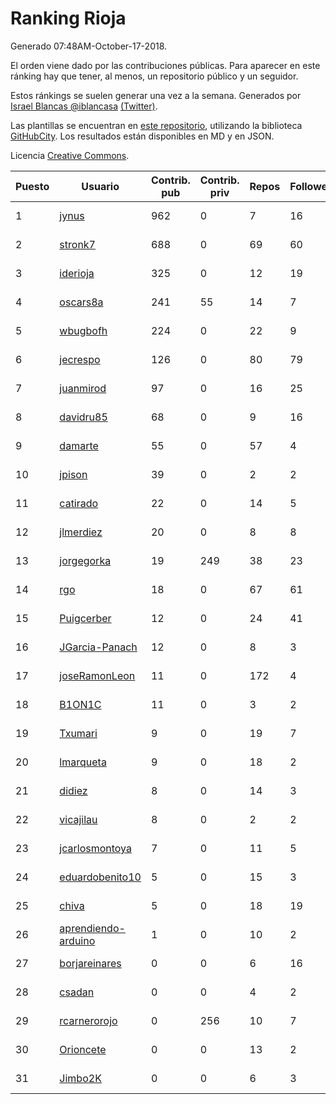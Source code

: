 # Ranking Rioja

Generado 07:48AM-October-17-2018.

El orden viene dado por las contribuciones públicas. Para aparecer en este ránking hay que tener, al menos, un repositorio público y un seguidor.

Estos ránkings se suelen generar una vez a la semana. Generados por [Israel Blancas @iblancasa](https://github.com/iblancasa/) [(Twitter)](https://twitter.com/iblancasa).

Las plantillas se encuentran en [este repositorio](https://github.com/iblancasa/GH-Spanish-Ranking), utilizando la biblioteca [GitHubCity](https://github.com/iblancasa/GitHubCity). Los resultados están disponibles en MD y en JSON.

Licencia [Creative Commons](https://creativecommons.org/licenses/by/4.0/).

| Puesto   |  Usuario  | Contrib. pub | Contrib. priv |Repos| Followers | Desde |  Avatar  |
|----------|-----------|--------------|---------------|-----|-----------|-------|----------|
|1|[jynus](https://github.com/jynus)|962|0|7|16|2014-08-28|![jynus]()|
|2|[stronk7](https://github.com/stronk7)|688|0|69|60|2009-12-14|![stronk7]()|
|3|[iderioja](https://github.com/iderioja)|325|0|12|19|2013-07-25|![iderioja]()|
|4|[oscars8a](https://github.com/oscars8a)|241|55|14|7|2017-11-13|![oscars8a]()|
|5|[wbugbofh](https://github.com/wbugbofh)|224|0|22|9|2013-04-24|![wbugbofh]()|
|6|[jecrespo](https://github.com/jecrespo)|126|0|80|79|2012-03-15|![jecrespo]()|
|7|[juanmirod](https://github.com/juanmirod)|97|0|16|25|2013-02-27|![juanmirod]()|
|8|[davidru85](https://github.com/davidru85)|68|0|9|16|2010-11-08|![davidru85]()|
|9|[damarte](https://github.com/damarte)|55|0|57|4|2013-04-30|![damarte]()|
|10|[jpison](https://github.com/jpison)|39|0|2|2|2013-12-02|![jpison]()|
|11|[catirado](https://github.com/catirado)|22|0|14|5|2010-08-04|![catirado]()|
|12|[jlmerdiez](https://github.com/jlmerdiez)|20|0|8|8|2014-01-24|![jlmerdiez]()|
|13|[jorgegorka](https://github.com/jorgegorka)|19|249|38|23|2008-05-07|![jorgegorka]()|
|14|[rgo](https://github.com/rgo)|18|0|67|61|2009-01-16|![rgo]()|
|15|[Puigcerber](https://github.com/Puigcerber)|12|0|24|41|2011-06-22|![Puigcerber]()|
|16|[JGarcia-Panach](https://github.com/JGarcia-Panach)|12|0|8|3|2015-07-08|![JGarcia-Panach]()|
|17|[joseRamonLeon](https://github.com/joseRamonLeon)|11|0|172|4|2012-04-26|![joseRamonLeon]()|
|18|[B1ON1C](https://github.com/B1ON1C)|11|0|3|2|2017-05-23|![B1ON1C]()|
|19|[Txumari](https://github.com/Txumari)|9|0|19|7|2010-09-16|![Txumari]()|
|20|[lmarqueta](https://github.com/lmarqueta)|9|0|18|2|2015-09-17|![lmarqueta]()|
|21|[didiez](https://github.com/didiez)|8|0|14|3|2011-02-22|![didiez]()|
|22|[vicajilau](https://github.com/vicajilau)|8|0|2|2|2017-12-01|![vicajilau]()|
|23|[jcarlosmontoya](https://github.com/jcarlosmontoya)|7|0|11|5|2014-05-23|![jcarlosmontoya]()|
|24|[eduardobenito10](https://github.com/eduardobenito10)|5|0|15|3|2011-09-06|![eduardobenito10]()|
|25|[chiva](https://github.com/chiva)|5|0|18|19|2010-06-15|![chiva]()|
|26|[aprendiendo-arduino](https://github.com/aprendiendo-arduino)|1|0|10|2|2016-09-02|![aprendiendo-arduino]()|
|27|[borjareinares](https://github.com/borjareinares)|0|0|6|16|2011-01-26|![borjareinares]()|
|28|[csadan](https://github.com/csadan)|0|0|4|2|2014-01-21|![csadan]()|
|29|[rcarnerorojo](https://github.com/rcarnerorojo)|0|256|10|7|2014-04-17|![rcarnerorojo]()|
|30|[Orioncete](https://github.com/Orioncete)|0|0|13|2|2016-03-12|![Orioncete]()|
|31|[Jimbo2K](https://github.com/Jimbo2K)|0|0|6|3|2016-03-15|![Jimbo2K]()|
